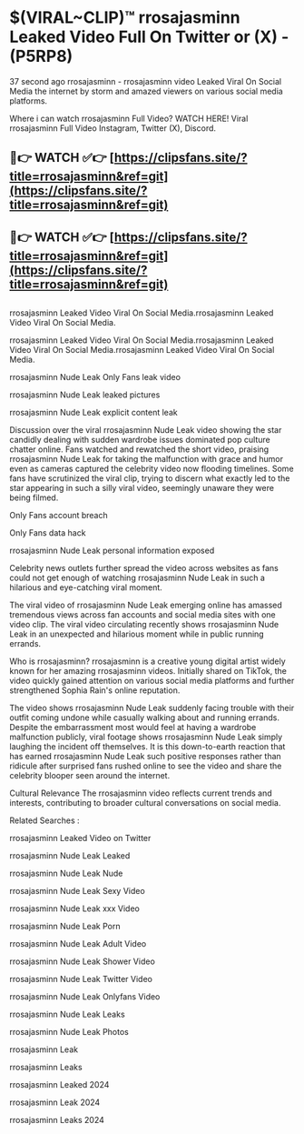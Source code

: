 # $(VIRAL~CLIP)™ rrosajasminn Leaked Video Full On Twitter or (X) -(P5RP8)
37 second ago rrosajasminn - rrosajasminn video Leaked Viral On Social Media the internet by storm and amazed viewers on various social media platforms.

Where i can watch rrosajasminn Full Video? WATCH HERE! Viral rrosajasminn Full Video Instagram, Twitter (X), Discord.

## 🔴👉 WATCH ✅👉 [https://clipsfans.site/?title=rrosajasminn&ref=git](https://clipsfans.site/?title=rrosajasminn&ref=git)
## 🔴👉 WATCH ✅👉 [https://clipsfans.site/?title=rrosajasminn&ref=git](https://clipsfans.site/?title=rrosajasminn&ref=git)
##
rrosajasminn Leaked Video Viral On Social Media.rrosajasminn Leaked Video Viral On Social Media.

rrosajasminn Leaked Video Viral On Social Media.rrosajasminn Leaked Video Viral On Social Media.rrosajasminn Leaked Video Viral On Social Media.

rrosajasminn Nude Leak Only Fans leak video

rrosajasminn Nude Leak leaked pictures

rrosajasminn Nude Leak explicit content leak

Discussion over the viral rrosajasminn Nude Leak video showing the star candidly dealing with sudden wardrobe issues dominated pop culture chatter online. Fans watched and rewatched the short video, praising rrosajasminn Nude Leak for taking the malfunction with grace and humor even as cameras captured the celebrity video now flooding timelines. Some fans have scrutinized the viral clip, trying to discern what exactly led to the star appearing in such a silly viral video, seemingly unaware they were being filmed.


Only Fans account breach

Only Fans data hack

rrosajasminn Nude Leak personal information exposed

Celebrity news outlets further spread the video across websites as fans could not get enough of watching rrosajasminn Nude Leak in such a hilarious and eye-catching viral moment.


The viral video of rrosajasminn Nude Leak emerging online has amassed tremendous views across fan accounts and social media sites with one video clip. The viral video circulating recently shows rrosajasminn Nude Leak in an unexpected and hilarious moment while in public running errands.


Who is rrosajasminn? rrosajasminn is a creative young digital artist widely known for her amazing rrosajasminn videos. Initially shared on TikTok, the video quickly gained attention on various social media platforms and further strengthened Sophia Rain's online reputation.

The video shows rrosajasminn Nude Leak suddenly facing trouble with their outfit coming undone while casually walking about and running errands. Despite the embarrassment most would feel at having a wardrobe malfunction publicly, viral footage shows rrosajasminn Nude Leak simply laughing the incident off themselves. It is this down-to-earth reaction that has earned rrosajasminn Nude Leak such positive responses rather than ridicule after surprised fans rushed online to see the video and share the celebrity blooper seen around the internet.

Cultural Relevance The rrosajasminn video reflects current trends and interests, contributing to broader cultural conversations on social media.

Related Searches :

rrosajasminn Leaked Video on Twitter

rrosajasminn Nude Leak Leaked

rrosajasminn Nude Leak Nude

rrosajasminn Nude Leak Sexy Video

rrosajasminn Nude Leak xxx Video

rrosajasminn Nude Leak Porn

rrosajasminn Nude Leak Adult Video

rrosajasminn Nude Leak Shower Video

rrosajasminn Nude Leak Twitter Video

rrosajasminn Nude Leak Onlyfans Video

rrosajasminn Nude Leak Leaks

rrosajasminn Nude Leak Photos

rrosajasminn Leak

rrosajasminn Leaks

rrosajasminn Leaked 2024

rrosajasminn Leak 2024

rrosajasminn Leaks 2024
